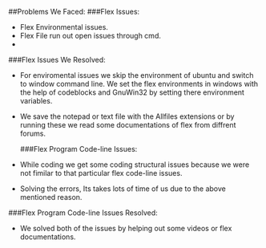 ##Problems We Faced:
 ###Flex Issues:
- Flex Environmental issues.
- Flex File run out open issues through cmd.
- 
 ###Flex Issues We Resolved:
- For enviromental issues we skip the environment of ubuntu and switch to window command line. We set the flex environments in windows with the help of codeblocks and GnuWin32 by setting there environment variables.
- We save the notepad or text file with the Allfiles extensions or by running these we read some documentations of flex from diffrent forums.

  ###Flex Program Code-line Issues:
 - While coding we get some coding structural issues because we were not fimilar to that particular flex code-line issues.
 - Solving the errors, Its takes lots of time of us due to the above mentioned reason.
 
  ###Flex Program Code-line Issues Resolved:
  - We solved both of the issues by helping out some videos or flex documentations.
 


